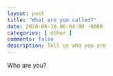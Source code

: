 ```yaml
---
layout: post
title: "What are you called?"
date: 2020-06-18 06:04:00 -0000
categories: [ other ]
comments: false
description: Tell us who you are
---
```

Who are you?
